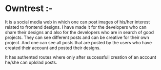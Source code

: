 # Owntrest :- 

It is a social media web in which one can post images of his/her interest related to frontend designs. 
I have made it for the developers who can share their designs and also for the developers who are in search of good projects.
They can see different posts and can be creative for their own project.
And one can see all posts that are posted by the users who have created their account and posted their designs. 

It has authented routes where only after successfull creation of an account he/she can uplolad posts.
